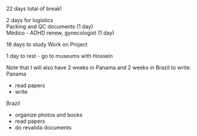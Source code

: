 22 days total of break!

2 days for logistics  
Packing and QC documents (1 day)  
Médico - ADHD renew, gynecologist (1 day)  
  
18 days to study
Work on Project

1 day to rest - go to museums with Hossein  
  
  


Note that I will also have 2 weeks in Panama and 2 weeks in Brazil to write.  
Panama  
- read papers  
- write  

Brazil  
- organize photos and books  
- read papers  
- do revalida documents
